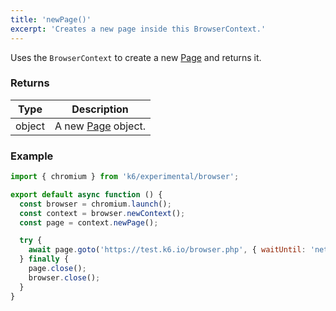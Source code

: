 ```yaml
---
title: 'newPage()'
excerpt: 'Creates a new page inside this BrowserContext.'
---
```


Uses the `BrowserContext` to create a new [Page](/javascript-api/k6-browser/api/page/) and returns it.


### Returns

| Type   | Description                                             |
| ------ | ------------------------------------------------------- |
| object | A new [Page](/javascript-api/k6-browser/api/page/) object. |


### Example

<CodeGroup labels={[]}>

```javascript
import { chromium } from 'k6/experimental/browser';

export default async function () {
  const browser = chromium.launch();
  const context = browser.newContext();
  const page = context.newPage();

  try {
    await page.goto('https://test.k6.io/browser.php', { waitUntil: 'networkidle' });
  } finally {
    page.close();
    browser.close();
  }
}
```

</CodeGroup>